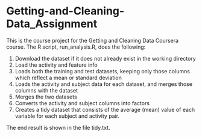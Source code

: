 # Getting-and-Cleaning-Data_Assignment

This is the course project for the Getting and Cleaning Data Coursera course. The R script, run_analysis.R, does the following:  
1. Download the dataset if it does not already exist in the working directory  
2. Load the activity and feature info  
3. Loads both the training and test datasets, keeping only those columns which reflect a mean or standard deviation  
4. Loads the activity and subject data for each dataset, and merges those columns with the dataset  
5. Merges the two datasets  
6. Converts the activity and subject columns into factors  
7. Creates a tidy dataset that consists of the average (mean) value of each variable for each subject and activity pair.  

The end result is shown in the file tidy.txt.